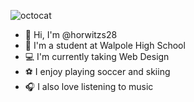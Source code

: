 ![octocat](https://github.com/user-attachments/assets/39ce8eb4-92da-46ce-832c-6817d88696ba)
- 👋 Hi, I'm @horwitzs28
- 🏫 I'm a student at Walpole High School
- 💻 I'm currently taking Web Design
- ⚽ I enjoy playing soccer and skiing
- 🎧 I also love listening to music
